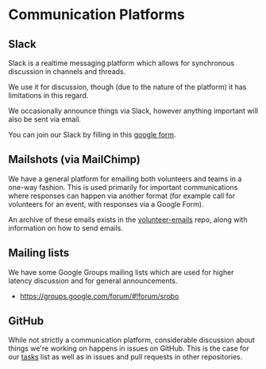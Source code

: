 # Communication Platforms

## Slack

Slack is a realtime messaging platform which allows for synchronous discussion
in channels and threads.

We use it for discussion, though (due to the nature of the platform) it has
limitations in this regard.

We occasionally announce things via Slack, however anything important will also
be sent via email.

You can join our Slack by filling in this [google form][slack-signup].

## Mailshots (via MailChimp)

We have a general platform for emailing both volunteers and teams in a one-way
fashion. This is used primarily for important communications where responses can
happen via another format (for example call for volunteers for an event, with
responses via a Google Form).

An archive of these emails exists in the [volunteer-emails](https://github.com/srobo/volunteer-emails/) 
repo, along with information on how to send emails.

## Mailing lists

We have some Google Groups mailing lists which are used for higher latency
discussion and for general announcements.

 * https://groups.google.com/forum/#!forum/srobo

## GitHub

While not strictly a communication platform, considerable discussion about
things we're working on happens in issues on GitHub. This is the case for our
[tasks][tasks] list as well as in issues and pull requests in other repositories.


[slack-signup]: https://goo.gl/forms/Maq41MHF8CYSRVn83
[tasks]: https://github.com/srobo/tasks/issues
